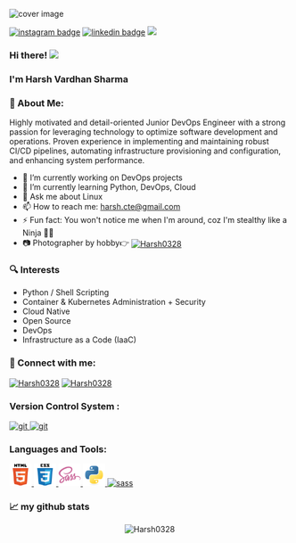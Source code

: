 ![cover image](https://cdn.shopify.com/s/files/1/0578/3696/1997/t/9/assets/lofiboy.gif?v=103461765217895835051680702279)

[![instagram badge](https://img.shields.io/badge/Instagram-E4405F?style=for-the-badge&logo=instagram&logoColor=white)](https://www.instagram.com/harshv0328) 
[![linkedin badge](https://img.shields.io/badge/LinkedIn-0077B5?style=for-the-badge&logo=linkedin&logoColor=white)](https://www.linkedin.com/in/harsh-vardhan-sharma-519aa3269/)
![](https://komarev.com/ghpvc/?username=Harsh0328&color=green&style=for-the-badge)

### Hi there! <img src="https://user-images.githubusercontent.com/42378118/110234147-e3259600-7f4e-11eb-95be-0c4047144dea.gif" width="30">
### I'm Harsh Vardhan Sharma


### 🤗 About Me:
Highly motivated and detail-oriented Junior DevOps Engineer with a strong passion for leveraging technology to optimize software development and operations.
Proven experience in implementing and maintaining robust CI/CD pipelines, automating infrastructure provisioning and configuration, and enhancing system performance.

- 🔭 I’m currently working on DevOps projects 
- 🌱 I’m currently learning Python, DevOps, Cloud
- 💬 Ask me about Linux
- 📫 How to reach me: harsh.cte@gmail.com
- ⚡ Fun fact: You won't notice me when I'm around, coz I'm stealthy like a Ninja 🥷🏻 
- 📷 Photographer by hobby👉 <a href="https://www.instagram.com/the__fotofactory/" target="blank"><img align="center" src="https://raw.githubusercontent.com/rahuldkjain/github-profile-readme-generator/master/src/images/icons/Social/instagram.svg" alt="Harsh0328" height="20" width="30" /></a>


### 🔍 Interests
* Python / Shell Scripting
* Container & Kubernetes Administration + Security
* Cloud Native
* Open Source
* DevOps
* Infrastructure as a Code (IaaC)


### 🔗 Connect with me:
<p align="left">
<a href="https://www.linkedin.com/in/harsh-vardhan-sharma-519aa3269/" target="blank"><img align="center" src="https://raw.githubusercontent.com/rahuldkjain/github-profile-readme-generator/master/src/images/icons/Social/linked-in-alt.svg" alt="Harsh0328" height="30" width="40" /></a> <a href="https://www.instagram.com/harshv0328/" target="blank"><img align="center" src="https://raw.githubusercontent.com/rahuldkjain/github-profile-readme-generator/master/src/images/icons/Social/instagram.svg" alt="Harsh0328" height="30" width="40" /></a>


### Version Control System :
<a href="https://git-scm.com/" target="_blank"> <img src="https://www.vectorlogo.zone/logos/git-scm/git-scm-icon.svg" alt="git" width="40" height="40"/> </a>
<a href="https://github.com/" target="_blank" rel="noreferrer"> <img src="https://camo.githubusercontent.com/ac28190b3bdb446d46b2760854ecec42927bd2ae802d0729c6b0e72449b56082/68747470733a2f2f6769746875622e6769746875626173736574732e636f6d2f696d616765732f6d6f64756c65732f6c6f676f735f706167652f4769744875622d4d61726b2e706e67" alt="git" width="40" height="40"/> </a>


### Languages and Tools:
<a href="https://www.w3.org/html/" target="_blank"> <img src="https://raw.githubusercontent.com/devicons/devicon/master/icons/html5/html5-original-wordmark.svg" alt="html5" width="40" height="40"/> </a>
<a href="https://www.w3schools.com/css/" target="_blank"> <img src="https://raw.githubusercontent.com/devicons/devicon/master/icons/css3/css3-original-wordmark.svg" alt="css3" width="40" height="40"/> </a>
<a href="https://sass-lang.com" target="_blank"> <img src="https://raw.githubusercontent.com/devicons/devicon/master/icons/sass/sass-original.svg" alt="sass" width="40" height="40"/> </a>
<a href="https://www.python.org/" target="_blank"> <img src="https://raw.githubusercontent.com/devicons/devicon/master/icons/python/python-original.svg" alt="sass" width="40" height="40"/> </a>
<a href="https://aws.amazon.com/" target="_blank"> <img src="https://zeevector.com/wp-content/uploads/Aws-Logo-PNG-White.png" alt="sass" width="60" height="40"/> </a>



<!-- ### Blog links
<!-- <!-- BLOGPOSTS:START -->
<!--  - 🚀 [Git and Github](https://getfitwithsagar.hashnode.dev/git-and-github)
<!--  - 🚀 [What is #getfitwithsagar](https://getfitwithsagar.hashnode.dev/what-is-getfitwithsagar)<!-- BLOGPOSTS:END -->


### 📈 my github stats

<p align="center"> <img src="https://github-readme-stats.vercel.app/api?username=Harsh0328&show_icons=true&theme=gotham" alt="Harsh0328" />

